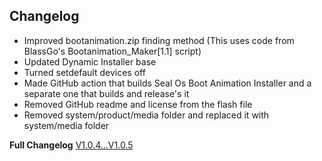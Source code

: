 ## Changelog
- Improved bootanimation.zip finding method (This uses code from BlassGo's  Bootanimation_Maker[1.1] script)
- Updated Dynamic Installer base
- Turned setdefault devices off
- Made GitHub action that builds Seal Os Boot Animation Installer and a separate one that builds and release's it
- Removed GitHub readme and license from the flash file
- Removed system/product/media folder and replaced it with system/media folder 

**Full Changelog** [V1.0.4...V1.0.5](https://github.com/TOBY19k/Seal-Os-Boot-Animation-Installer/compare/V1.0.4...V1.0.5)
